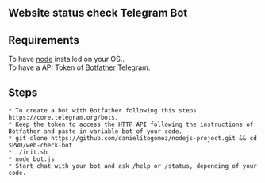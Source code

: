 ## Website status check Telegram Bot

## Requirements
To have [node](https://nodejs.org/en/) installed on your OS..<br/>
To have a API Token of [Botfather](https://core.telegram.org/bots) Telegram.

## Steps
```
* To create a bot with Botfather following this steps https://core.telegram.org/bots.
* Keep the token to access the HTTP API following the instructions of Botfather and paste in variable bot of your code. 
* git clone https://github.com/danielitogomez/nodejs-project.git && cd $PWD/web-check-bot
* ./init.sh
* node bot.js
* Start chat with your bot and ask /help or /status, depending of your code.
```
